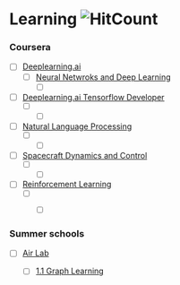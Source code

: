 # Learning ![HitCount](http://hits.dwyl.com/Ozi97/Learning.svg)

### Coursera 

- [ ] [Deeplearning.ai](https://www.deeplearning.ai)
	- [ ] [Neural Netwroks and Deep Learning](https://www.coursera.org/learn/neural-networks-deep-learning)
	  - [ ] []()  

- [ ] [Deeplearning.ai Tensorflow Developer](https://www.deeplearning.ai)
	- [ ] []()
	  - [ ] []()  
    
- [ ] [Natural Language Processing](https://www.deeplearning.ai)
	- [ ] []()
	  - [ ] []()  

- [ ] [Spacecraft Dynamics and Control]()
	- [ ] []()
	  - [ ] []()  
    
- [ ] [Reinforcement Learning]()
	- [ ] []()
	  - [ ] []()  


### Summer schools
- [ ] [Air Lab](https://theairlab.org/summer2020/)
	- [ ] [1.1 Graph Learning](https://theairlab.org/summer2020/#1.1) 
	
